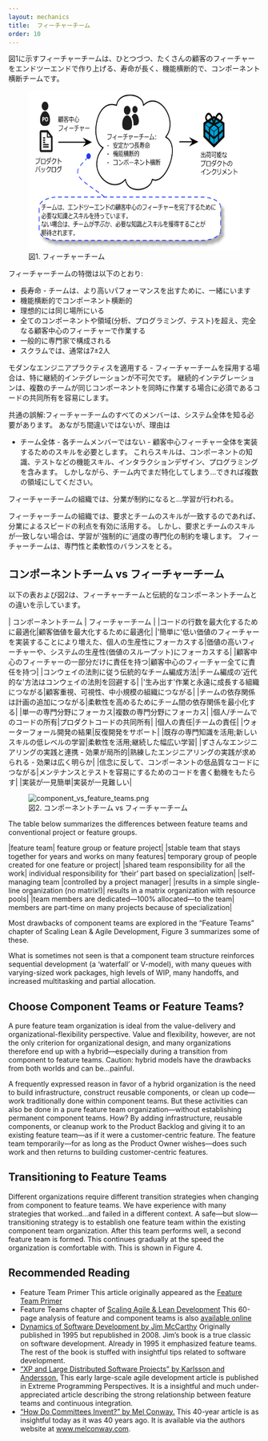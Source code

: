 ```yaml
---
layout: mechanics
title:  フィーチャーチーム
order: 10
---
```


<!---
A feature team, shown in Figure 1, is a long-lived, cross-functional, cross-component team that completes many end-to-end customer features—one by one.
--->
図1に示すフィーチャーチームは、ひとつづつ、たくさんの顧客のフィーチャーをエンドツーエンドで作り上げる、寿命が長く、機能横断的で、コンポーネント横断チームです。

<figure>
  <img src="img/feature_teams/xfeature_team.png" alt="feature_team.png">
  <figcaption>図1. フィーチャーチーム</figcaption>
</figure>

<!---
The characteristics of a feature team are listed below:
--->
フィーチャーチームの特徴は以下のとおり:

<!---
* long-lived—the team stays together so that they can ‘jell’ for higher performance; they take on new features over time
* cross-functional and cross-component
* ideally, co-located
* work on a complete customer-centric feature, across all components and disciplines (analysis, programming, testing, …)
* composed of generalizing specialists
* in Scrum, typically 7 ± 2 people
--->
* 長寿命 - チームは、より高いパフォーマンスを出すために、一緒にいます
* 機能横断的でコンポーネント横断的
* 理想的には同じ場所にいる
* 全てのコンポーネントや領域(分析、プログラミング、テスト)を超え、完全なる顧客中心のフィーチャーで作業する
* 一般的に専門家で構成される
* スクラムでは、通常は7±2人

<!---
Applying modern engineering practices—especially continuous integration—is essential when adopting feature teams. Continuous integration facilitates shared code ownership, which is a necessity when multiple teams work at the same time on the same components.
--->
モダンなエンジニアプラクティスを適用する - フィーチャーチームを採用する場合は、特に継続的インテグレーションが不可欠です。
継続的インテグレーションは、複数のチームが同じコンポーネントを同時に作業する場合に必須であるコードの共同所有を容易にします。

<!---
A common misunderstanding: every member of a feature team needs to know the whole system. Not so, because
--->
共通の誤解:フィーチャーチームのすべてのメンバーは、システム全体を知る必要があります。
あながち間違いではないが、理由は

<!---
* The team as a whole—not each individual member—requires the skills to implement the entire customer-centric feature. These include component knowledge and functional skills such as test, interaction design, or programming. But within the team, people still specialize… preferably in multiple areas.
* Features are not randomly distributed over the feature teams. The current knowledge and skills of a team are factored into the decision of which team works on which features.
--->
* チーム全体 - 各チームメンバーではない - 顧客中心フィーチャー全体を実装するためのスキルを必要とします。
これらスキルは、コンポーネントの知識、テストなどの機能スキル、インタラクションデザイン、プログラミングを含みます。
しかしながら、チーム内でまだ特化してしまう...できれば複数の領域にしてください。

<!---
Within a feature team organization, when specialization becomes a constraint…learning happens.
--->
フィーチャーチームの組織では、分業が制約になると...学習が行われる。

<!---
A feature team organization exploits speed benefits from specialization, as long as requirements map to the skills of the teams.
But when requirements do not map to the skills of the teams, learning is ‘forced,’ breaking the overspecialization constraint.
Feature teams balance specialization and flexibility.
--->
フィーチャーチームの組織では、要求とチームのスキルが一致するのであれば、分業によるスピードの利点を有効に活用する。
しかし、要求とチームのスキルが一致しない場合は、学習が'強制的に'過度の専門化の制約を壊します。
フィーチャーチームは、専門性と柔軟性のバランスをとる。

<!---
## component vs. feature teams

The table below and Figure 2 show the differences between feature teams and more traditional component teams.
--->
## コンポーネントチーム vs フィーチャーチーム

以下の表および図2は、フィーチャーチームと伝統的なコンポーネントチームとの違いを示しています。

<!---
|component team	|feature team|
|optimized for delivering the maximum number of lines of code|	optimized for delivering the maximum customer value|
|focus on increased individual productivity by implementing ‘easy’ lower-value features|	focus on high-value features and system productivity (value throughput)|
|responsible for only part of a customer-centric feature|	responsible for complete customer-centric feature|
|traditional way of organizing teams — follows Conway’s law|	‘modern’ way of organizing teams — avoids Conway’s law|
|leads to ‘invented’ work and a forever-growing organization|	leads to customer focus, visibility, and smaller organizations|
|dependencies between teams leads to additional planning|	minimizes dependencies between teams to increase flexibility|
|focus on single specialization|	focus on multiple specializations|
|individual/team code ownership	|shared product code ownership|
|clear individual responsibilities|	shared team responsibilities|
|results in ‘waterfall’ development|	supports iterative development|
|exploits existing expertise; lower level of learning new skills|	exploits flexibility; continuous and broad learning|
|works with sloppy engineering practices—effects are localized|	requires skilled engineering practices—effects are broadly visible|
|contrary to belief, often leads to low-quality code in component|	provides a motivation to make code easy to maintain and test|
|seemingly easy to implement|	seemingly difficult to implement|
--->

| コンポーネントチーム | フィーチャーチーム |
|コードの行数を最大化するために最適化|顧客価値を最大化するために最適化|
|'簡単に'低い価値のフィーチャーを実装することにより増えた、個人の生産性にフォーカスする|価値の高いフィーチャーや、システムの生産性(価値のスループット)にフォーカスする|
|顧客中心のフィーチャーの一部分だけに責任を持つ|顧客中心のフィーチャー全てに責任を持つ|
|コンウェイの法則に従う伝統的なチーム編成方法|チーム編成の'近代的な'方法はコンウェイの法則を回避する|
|'生み出す'作業と永遠に成長する組織につながる|顧客重視、可視性、中小規模の組織につながる|
|チームの依存関係は計画の追加につながる|柔軟性を高めるためにチーム間の依存関係を最小化する|
|単一の専門分野にフォーカス|複数の専門分野にフォーカス|
|個人/チームでのコードの所有|プロダクトコードの共同所有|
|個人の責任|チームの責任|
|ウォーターフォール開発の結果|反復開発をサポート|
|既存の専門知識を活用;新しいスキルの低レベルの学習|柔軟性を活用;継続した幅広い学習|
|ずさんなエンジニアリングの実践と連携 - 効果が局所的|熟練したエンジニアリングの実践が求められる - 効果は広く明らか|
|信念に反して、コンポーネントの低品質なコードにつながる|メンテナンスとテストを容易にするためのコードを書く動機をもたらす|
|実装が一見簡単|実装が一見難しい|

<figure>
  <img src="img/feature_teams/xcomponent_vs_feature_teams.png" alt="component_vs_feature_teams.png">
  <figcaption>図2. コンポーネントチーム vs フィーチャーチーム</figcaption>
</figure>

The table below summarizes the differences between feature teams and conventional project or feature groups.

|feature team|	feature group or feature project|
|stable team that stays together for years and works on many features|	temporary group of people created for one feature or project|
|shared team responsibility for all the work|	individual responsibility for ‘their’ part based on specialization|
|self-managing team	|controlled by a project manager|
|results in a simple single-line organization (no matrix!)|	results in a matrix organization with resource pools|
|team members are dedicated—100% allocated—to the team|	members are part-time on many projects because of specialization|

Most drawbacks of component teams are explored in the “Feature Teams” chapter of Scaling Lean & Agile Development, Figure 3 summarizes some of these.


What is sometimes not seen is that a component team structure reinforces sequential development (a ‘waterfall’ or V-model), with many queues with varying-sized work packages, high levels of WIP, many handoffs, and increased multitasking and partial allocation.

## Choose Component Teams or Feature Teams?

A pure feature team organization is ideal from the value-delivery and organizational-flexibility perspective. Value and flexibility, however, are not the only criterion for organizational design, and many organizations therefore end up with a hybrid—especially during a transition from component to feature teams. Caution: hybrid models have the drawbacks from both worlds and can be…painful.

A frequently expressed reason in favor of a hybrid organization is the need to build infrastructure, construct reusable components, or clean up code—work traditionally done within component teams. But these activities can also be done in a pure feature team organization—without establishing permanent component teams. How? By adding infrastructure, reusable components, or cleanup work to the Product Backlog and giving it to an existing feature team—as if it were a customer-centric feature. The feature team temporarily—for as long as the Product Owner wishes—does such work and then returns to building customer-centric features.

## Transitioning to Feature Teams

Different organizations require different transition strategies when changing from component to feature teams. We have experience with many strategies that worked…and failed in a different context. A safe—but slow—transitioning strategy is to establish one feature team within the existing component team organization. After this team performs well, a second feature team is formed. This continues gradually at the speed the organization is comfortable with. This is shown in Figure 4.

## Recommended Reading

* Feature Team Primer
This article originally appeared as the [Feature Team Primer](http://www.featureteamprimer.com/)
* Feature Teams chapter of [Scaling Agile & Lean Development](http://www.amazon.com/Scaling-Lean-Agile-Development-Organizational/dp/0321480961)
This 60-page analysis of feature and component teams is also [available online](http://www.infoq.com/resource/articles/scaling-lean-agile-feature-teams/en/resources/feature%20teams_%20infoq_%20final.pdf)
* [Dynamics of Software Development by Jim McCarthy](http://www.amazon.com/Dynamics-Software-Development-Jim-McCarthy/dp/1556158238)
Originally published in 1995 but republished in 2008. Jim’s book is a true classic on software development. Already in 1995 it emphasized feature teams. The rest of the book is stuffed with insightful tips related to software development.
* [“XP and Large Distributed Software Projects” by Karlsson and Andersson.](http://dl.acm.org/citation.cfm?id=377525)
This early large-scale agile development article is published in Extreme Programming Perspectives. It is a insightful and much under-appreciated article describing the strong relationship between feature teams and continuous integration.
* [“How Do Committees Invent?” by Mel Conway.](http://www.melconway.com/research/committees.html)
This 40-year article is as insightful today as it was 40 years ago. It is available via the authors website at www.melconway.com.
